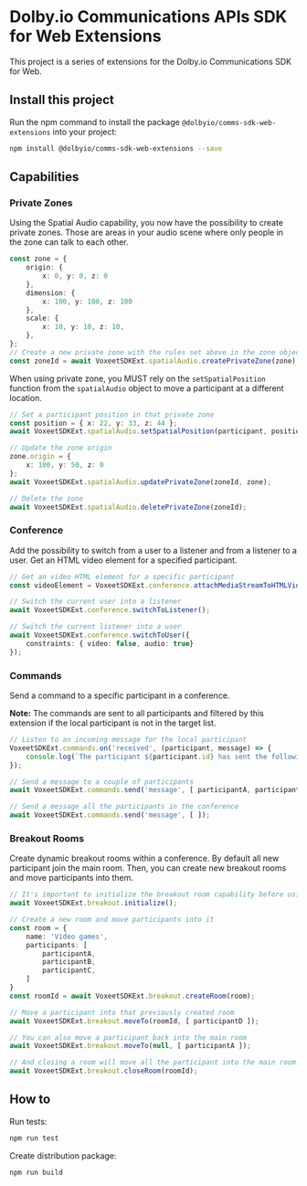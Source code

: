 # Dolby.io Communications APIs SDK for Web Extensions

This project is a series of extensions for the Dolby.io Communications SDK for Web.

## Install this project

Run the npm command to install the package `@dolbyio/comms-sdk-web-extensions` into your project:

```bash
npm install @dolbyio/comms-sdk-web-extensions --save
```

## Capabilities

### Private Zones

Using the Spatial Audio capability, you now have the possibility to create private zones. Those are areas in your audio scene where only people in the zone can talk to each other.

```ts
const zone = {
    origin: {
        x: 0, y: 0, z: 0
    },
    dimension: {
        x: 100, y: 100, z: 100
    },
    scale: {
        x: 10, y: 10, z: 10,
    },
};
// Create a new private zone with the rules set above in the zone object
const zoneId = await VoxeetSDKExt.spatialAudio.createPrivateZone(zone);
```

When using private zone, you MUST rely on the `setSpatialPosition` function from the `spatialAudio` object to move a participant at a different location.

```ts
// Set a participant position in that private zone
const position = { x: 22, y: 33, z: 44 };
await VoxeetSDKExt.spatialAudio.setSpatialPosition(participant, position);

// Update the zone origin
zone.origin = {
    x: 100, y: 50, z: 0
};
await VoxeetSDKExt.spatialAudio.updatePrivateZone(zoneId, zone);

// Delete the zone
await VoxeetSDKExt.spatialAudio.deletePrivateZone(zoneId);
```

### Conference

Add the possibility to switch from a user to a listener and from a listener to a user. Get an HTML video element for a specified participant.

```ts
// Get an video HTML element for a specific participant
const videoElement = VoxeetSDKExt.conference.attachMediaStreamToHTMLVideoElement(participant);

// Switch the current user into a listener
await VoxeetSDKExt.conference.switchToListener();

// Switch the current listener into a user
await VoxeetSDKExt.conference.switchToUser({
    constraints: { video: false, audio: true}
});
```

### Commands

Send a command to a specific participant in a conference.

**Note:** The commands are sent to all participants and filtered by this extension if the local participant is not in the target list.

```ts
// Listen to an incoming message for the local participant
VoxeetSDKExt.commands.on('received', (participant, message) => {
    console.log(`The participant ${participant.id} has sent the following message: ${message}`);
});

// Send a message to a couple of participants
await VoxeetSDKExt.commands.send('message', [ participantA, participantB ]);

// Send a message all the participants in the conference
await VoxeetSDKExt.commands.send('message', [ ]);
```

### Breakout Rooms

Create dynamic breakout rooms within a conference. By default all new participant join the main room. Then, you can create new breakout rooms and move participants into them.

```ts
// It's important to initialize the breakout room capability before using it
await VoxeetSDKExt.breakout.initialize();

// Create a new room and move participants into it
const room = {
    name: 'Video games',
    participants: [
        participantA,
        participantB,
        participantC,
    ]
}
const roomId = await VoxeetSDKExt.breakout.createRoom(room);

// Move a participant into that previously created room
await VoxeetSDKExt.breakout.moveTo(roomId, [ participantD ]);

// You can also move a participant back into the main room
await VoxeetSDKExt.breakout.moveTo(null, [ participantA ]);

// And closing a room will move all the participant into the main room
await VoxeetSDKExt.breakout.closeRoom(roomId);
```

## How to

Run tests:

```bash
npm run test
```

Create distribution package:

```bash
npm run build
```
